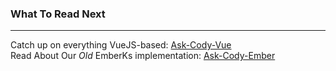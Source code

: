 ### What To Read Next
***
Catch up on everything VueJS-based: [Ask-Cody-Vue](./docs/ask-cody-vue.md)<br/>
Read About Our *Old* EmberKs implementation: [Ask-Cody-Ember](./docs/ask-cody-ember.md)